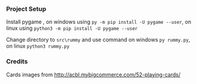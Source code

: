 ### Project Setup

Install pygame , on windows using `py -m pip install -U pygame --user`, on linux using `python3 -m pip install -U pygame --user`

Change directory to `src\rummy` and use command on windows `py rummy.py`, on linux `python3 rummy.py`

### Credits
Cards images from http://acbl.mybigcommerce.com/52-playing-cards/
